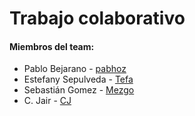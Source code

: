 # Trabajo colaborativo

#### Miembros del team:
* Pablo Bejarano - [pabhoz](https://github.com/pabhoz)
* Estefany Sepulveda - [Tefa](https://github.com/tefa0202)
* Sebastián Gomez - [Mezgo](https://github.com/Mezgo)
* C. Jair - [CJ](https://github.com/jairtellemm)
